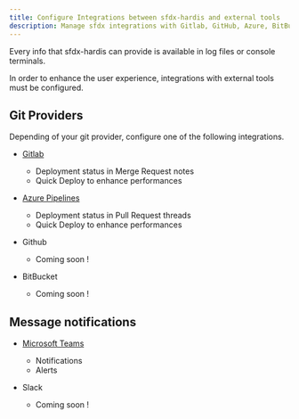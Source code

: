 ```yaml
---
title: Configure Integrations between sfdx-hardis and external tools
description: Manage sfdx integrations with Gitlab, GitHub, Azure, BitBucket, Microsoft Teams
---
```

<!-- markdownlint-disable MD013 -->

Every info that sfdx-hardis can provide is available in log files or console terminals.

In order to enhance the user experience, integrations with external tools must be configured.

## Git Providers

Depending of your git provider, configure one of the following integrations.

- [Gitlab](salesforce-ci-cd-setup-integration-gitlab.md)
  - Deployment status in Merge Request notes
  - Quick Deploy to enhance performances

- [Azure Pipelines](salesforce-ci-cd-setup-integration-azure.md)
  - Deployment status in Pull Request threads
  - Quick Deploy to enhance performances

- Github
  - Coming soon !

- BitBucket
  - Coming soon !

## Message notifications

- [Microsoft Teams](salesforce-ci-cd-setup-integration-ms-teams.md)
  - Notifications
  - Alerts

- Slack
  - Coming soon !
